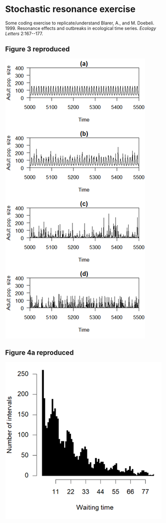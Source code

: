 # Stochastic resonance exercise

Some coding exercise to replicate/understand Blarer, A., and M. Doebeli. 1999. Resonance effects and outbreaks in ecological time series. *Ecology Letters* 2:167--177.

## Figure 3 reproduced

![](figs/fig3.png)

## Figure 4a reproduced

![](figs/fig4a.png)
